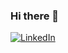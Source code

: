 ### Hi there 👋


<a href="https://www.linkedin.com/in/lokhande-rugwed-667109170/" target="_blank" rel="noopener noreferrer">
  <img alt="LinkedIn" src="https://img.shields.io/badge/-Rugwed_Lokhande-0B65C2?style=flat-square&logo=Linkedin&logoColor=white&link=https://www.linkedin.com/in/lokhande-rugwed-667109170/">
</a>
              
<!--
**rugwed-lokhande/rugwed-lokhande** is a ✨ _special_ ✨ repository because its `README.md` (this file) appears on your GitHub profile.

Here are some ideas to get you started:

- 🔭 I’m currently working on ...
- 🌱 I’m currently learning ...
- 👯 I’m looking to collaborate on ...
- 🤔 I’m looking for help with ...
- 💬 Ask me about ...
- 📫 How to reach me: ...
- 😄 Pronouns: ...
- ⚡ Fun fact: ...
-->
